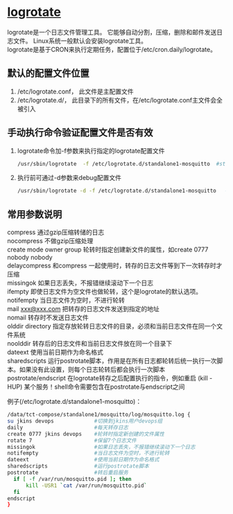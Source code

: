 # [logrotate](https://linux.die.net/man/8/logrotate)

logrotate是一个日志文件管理工具。 它能够自动分割，压缩，删除和邮件发送日志文件。 Linux系统一般默认会安装logrotate工具。  
logrotate是基于CRON来执行定期任务，配置位于/etc/cron.daily/logrotate。

## 默认的配置文件位置

1. /etc/logrotate.conf， 此文件是主配置文件
2. /etc/logrotate.d/， 此目录下的所有文件，在/etc/logrotate.conf主文件会全被引入

## 手动执行命令验证配置文件是否有效

1. logrotate命令加-f参数来执行指定的logrotate配置文件

    ```bash
    /usr/sbin/logrotate  -f /etc/logrotate.d/standalone1-mosquitto  #standalone1-mosquitto新加的配置文件，一般建议按服务名称命名
    ```

2. 执行前可通过-d参数来debug配置文件

    ```bash
    /usr/sbin/logrotate -d -f /etc/logrotate.d/standalone1-mosquitto   #standalone1-mosquitto新加的配置文件，一般建议按服务名称命名
    ```

## 常用参数说明

compress                            通过gzip压缩转储的日志  
nocompress                          不做gzip压缩处理  
create mode owner group             轮转时指定创建新文件的属性，如create 0777 nobody nobody  
delaycompress                       和compress 一起使用时，转存的日志文件等到下一次转存时才压缩  
missingok                           如果日志丢失，不报错继续滚动下一个日志  
ifempty                             即使日志文件为空文件也做轮转，这个是logrotate的默认选项。  
notifempty                          当日志文件为空时，不进行轮转  
mail xxx@xxx.com                    把转存的日志文件发送到指定的地址  
nomail                              转存时不发送日志文件  
olddir directory                    指定存放轮转日志文件的目录，必须和当前日志文件在同一个文件系统  
noolddir                            转存后的日志文件和当前日志文件放在同一个目录下  
dateext                             使用当前日期作为命名格式  
sharedscripts                       运行postrotate脚本，作用是在所有日志都轮转后统一执行一次脚本。如果没有此设置，则每个日志轮转后都会执行一次脚本  
postrotate/endscript                在logrotate转存之后配置执行的指令，例如重启 (kill -HUP) 某个服务！shell命令需要包含在postrotate与endscript之间

例子(/etc/logrotate.d/standalone1-mosquitto)：

```bash
/data/tct-compose/standalone1/mosquitto/log/mosquitto.log {
su jkins devops             #切换到jkins用户devops组
daily                       #每天转存日志
create 0777 jkins devops    #轮转时指定新创建的文件属性
rotate 7                    #保留7个日志文件
missingok                   #如果日志丢失，不报错继续滚动下一个日志  
notifempty                  #当日志文件为空时，不进行轮转
dateext                     #使用当前日期作为命名格式 
sharedscripts               #运行postrotate脚本
postrotate                  #转后重启服务
  if [ -f /var/run/mosquitto.pid ]; then
      kill -USR1 `cat /var/run/mosquitto.pid`
  fi
endscript
}
```

